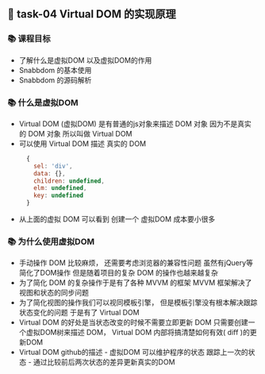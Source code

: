 ## &#x1F964; task-04 Virtual DOM 的实现原理

### &#x1F4DA; 课程目标
  - 了解什么是虚拟DOM 以及虚拟DOM的作用
  - Snabbdom 的基本使用
  - Snabbdom 的源码解析

### &#x1F4DA; 什么是虚拟DOM
  - Virtual DOM (虚拟DOM) 是有普通的js对象来描述 DOM 对象 因为不是真实的 DOM 对象 所以叫做 Virtual DOM
  - 可以使用 Virtual DOM 描述 真实的 DOM
    ```js
      {
        sel: 'div',
        data: {},
        children: undefined,
        elm: undefined,
        key: undefined
      }
    ```
  - 从上面的虚拟 DOM 可以看到 创建一个 虚拟DOM 成本要小很多 

### &#x1F4DA; 为什么使用虚拟DOM
   - 手动操作 DOM 比较麻烦， 还需要考虑浏览器的兼容性问题 虽然有jQuery等 简化了DOM操作 但是随着项目的复杂 DOM 的操作也越来越复杂
   - 为了简化 DOM 的复杂操作于是有了各种 MVVM 的框架 MVVM 框架解决了视图和状态的同步问题
   - 为了简化视图的操作我们可以视同模板引擎， 但是模板引擎没有根本解决跟踪状态变化的问题 于是有了 Virtual DOM 
   - Virtual DOM 的好处是当状态改变的时候不需要立即更新 DOM 只需要创建一个虚拟DOM树来描述 DOM， Virtual DOM 内部将搞清楚如何有效( diff )的更新DOM
   - Virtual DOM github的描述
    - 虚拟DOM 可以维护程序的状态 跟踪上一次的状态
    - 通过比较前后两次状态的差异更新真实的DOM